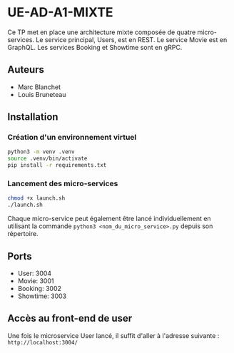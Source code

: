 # UE-AD-A1-MIXTE

Ce TP met en place une architecture mixte composée de quatre micro-services.
Le service principal, Users, est en REST. Le service Movie est en GraphQL. Les services Booking et Showtime sont en gRPC.

## Auteurs

- Marc Blanchet
- Louis Bruneteau

## Installation

### Création d'un environnement virtuel

```bash
python3 -m venv .venv
source .venv/bin/activate
pip install -r requirements.txt
```

### Lancement des micro-services

```bash
chmod +x launch.sh
./launch.sh
```

Chaque micro-service peut également être lancé individuellement en utilisant la commande `python3 <nom_du_micro_service>.py` depuis son répertoire.

## Ports

- User: 3004
- Movie: 3001
- Booking: 3002
- Showtime: 3003

## Accès au front-end de user

Une fois le microservice User lancé, il suffit d'aller à l'adresse suivante :
`http://localhost:3004/`
